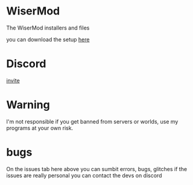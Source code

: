 # WiserMod
The WiserMod installers and files

you can download the setup [here](https://github.com/WiserTixx/WiserMod/releases/download/WiserMod/wisermod.launcher.setup.exe)

# Discord
[invite](https://discord.gg/zafgtnf4qV)



# Warning

I'm not responsible if you get banned from servers or worlds,
use my programs at your own risk.




# bugs

On the issues tab here above you can sumbit errors, bugs, glitches
if the issues are really personal you can contact the devs on discord
